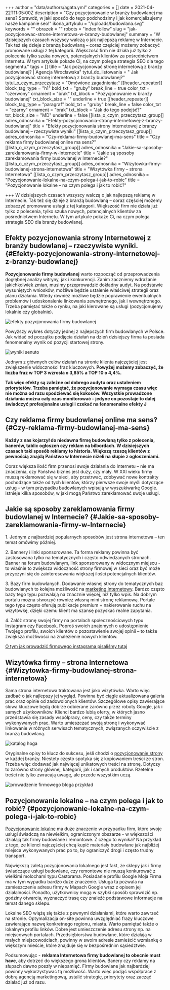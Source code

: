 +++
author = "data/authors/agata.yml"
categories = []
date = 2021-04-22T11:05:00Z
description = "Czy pozycjonowanie w branży budowlanej ma sens? Sprawdź, w jaki sposób do tego podchodzimy i jak komercjalizujemy nasze kampanie seo!"
ikona_artykulu = "/uploads/budowlana.svg"
keywords = ""
obrazek = ""
robots = "index follow"
slug = "jak-pozycjonowac-strone-internetowa-w-branzy-budowlanej"
summary = "W dzisiejszych czasach wszyscy walczą o jak najlepszą reklamę w Internecie. Tak też się dzieje z branżą budowlaną – coraz częściej możemy zobaczyć promowane usługi z tej kategorii. Większość firm nie działa już tylko z polecenia tylko szuka nowych, potencjalnych klientów za pośrednictwem Internetu. W tym artykule pokaże Ci, na czym polega strategia SEO dla tego segmentu."
tags = []
title = "Jak pozycjonować stronę internetową z branży budowlanej? | Agencja Wrocławska"
tytul_do_listowania = " Jak pozycjonować stronę internetową z branży budowlanej?"
tytul_o_czym_przeczytasz = "Omówione zagadnienia:"
[[header_repeater]]
block_tag_type = "h1"
bold_txt = "gruby"
break_line = true
color_txt = "czerwony"
ornament = "brak"
txt_block = "Pozycjonowanie w branży budowlanej"
txt_block_size = ""
underline = true
[[header_repeater]]
block_tag_type = "paragraf"
bold_txt = "gruby"
break_line = false
color_txt = "czarny"
ornament = "brak"
txt_block = "Jak do tego podejść?"
txt_block_size = "MD"
underline = false
[[lista_o_czym_przeczytasz_group]]
adres_odnosnika = "Efekty-pozycjonowania-strony-internetowej-z-branzy-budowlanej"
title = "Efekty pozycjonowania strony internetowej z branży budowlanej – rzeczywiste wyniki"
[[lista_o_czym_przeczytasz_group]]
adres_odnosnika = "Czy-reklama-firmy-budowlanej-ma-sens"
title = "Czy reklama firmy budowlanej online ma sens?"
[[lista_o_czym_przeczytasz_group]]
adres_odnosnika = "Jakie-sa-sposoby-zareklamowania-firmy-w-Internecie"
title = "Jakie są sposoby zareklamowania firmy budowlanej w Internecie?"
[[lista_o_czym_przeczytasz_group]]
adres_odnosnika = "Wizytowka-firmy-budowlanej-strona-internetowa"
title = "Wizytówka firmy – strona Internetowa"
[[lista_o_czym_przeczytasz_group]]
adres_odnosnika = "Pozycjonowanie-lokalne-na-czym-polega-i-jak-to-robic"
title = "Pozycjonowanie lokalne – na czym polega i jak to robić?"

+++
W dzisiejszych czasach wszyscy walczą o jak najlepszą reklamę w Internecie. Tak też się dzieje z branżą budowlaną – coraz częściej możemy zobaczyć promowane usługi z tej kategorii. Większość firm nie działa już tylko z polecenia, tylko szuka nowych, potencjalnych klientów za pośrednictwem Internetu. W tym artykule pokaże Ci, na czym polega strategia SEO dla branży budowlanej.

## Efekty pozycjonowania strony Internetowej z branży budowlanej – rzeczywiste wyniki. {#Efekty-pozycjonowania-strony-internetowej-z-branzy-budowlanej}

**Pozycjonowanie firmy budowlanej** warto rozpocząć od przeprowadzenia dogłębnej analizy witryny, jak i konkurencji. Zanim zaczniemy wdrażanie jakichkolwiek zmian, musimy przeprowadzić dokładny audyt. Na podstawie wysuniętych wniosków, możliwe będzie ustalenie właściwej strategii oraz planu działania. Wtedy również możliwe będzie poprawienie ewentualnych problemów i udoskonalenie linkowania zewnętrznego, jak i wewnętrznego. Trzeba pamiętać także o rynku, na jaki kierowane są usługi (pozycjonujemy lokalnie czy globalnie).

![efekty pozycjonowania firmy budowlanej](/uploads/efekty-pozycjonowania-firmy-budowlanej.jpg)

Powyższy wykres dotyczy jednej z najlepszych firm budowlanych w Polsce. Jak widać od początku podjęcia działań na dzień dzisiejszy firma ta posiada fenomenalny wynik od pozycji startowej strony.

![wyniki senuto](/uploads/wyniki-senuto.jpg)

Jednym z głównych celów działań na stronie klienta najczęściej jest zwiększenie widoczności fraz kluczowych. **Powyżej możemy zobaczyć, że liczba fraz w TOP 3 wzrosła o 3,85% a TOP 10 o 4,4%.**

**Tak więc efekty są zależne od dobrego audytu oraz ustaleniem priorytetów. Trzeba pamiętać, że pozycjonowanie wymaga czasu więc nie można od razu spodziewać się kokosów. Wszystkie prowadzone działania można cały czas monitorować – jedyne co pozostaje to dalej świadczyć profesjonalne usługi i czekać na fenomenalne efekty J**

## Czy reklama firmy budowlanej online ma sens? {#Czy-reklama-firmy-budowlanej-ma-sens}

**Każdy z nas kojarzył do niedawna firmę budowlaną tylko z polecenia, banerów, tablic ogłoszeń czy reklam na bilbordach. W dzisiejszych czasach taki sposób reklamy to historia. Większą rzeszę klientów z pewnością znajdą Państwo w Internecie niżeli na słupie z ogłoszeniami.**

Coraz większa ilość firm przenosi swoje działania do Internetu – nie ma znaczenia, czy Państwa biznes jest duży, czy mały. W XXI wieku firmy muszą reklamować się w sieci, aby przetrwać, zdobywać nowe kontrakty pochodzące także od tych klientów, którzy pierwsze swoje myśli dotyczące usług – w tym przypadku budowlanych wpisują w wyszukiwarkę Google. Istnieje kilka sposobów, w jaki mogą Państwo zareklamować swoje usługi.

## Jakie są sposoby zareklamowania firmy budowlanej w Internecie? {#Jakie-sa-sposoby-zareklamowania-firmy-w-Internecie}

1\. Jednym z najbardziej popularnych sposobów jest strona internetowa – ten temat omówimy później.

2\. Bannery i linki sponsorowane. Ta forma reklamy powinna być zastosowana tylko na tematycznych i często odwiedzanych stronach. Banner na forum budowlanym, link sponsorowany w widocznym miejscu - to właśnie to zwiększa widoczność strony firmowej w sieci oraz być może przyczyni się do zainteresowania większej ilości potencjalnych klientów.

3\. Bazy firm budowlanych. Dodawanie własnej strony do tematycznych baz budowlanych to kolejna możliwość na [marketing Internetowy](https://agencjawroclawska.pl/blog/marketing-internetowy-co-to-takiego/). Bardzo często bazy tego typu pozwalają na znacznie więcej, niż tylko wpis. Na dobrym portalu można stworzyć również własną mini stronę reklamową. Portale tego typu często oferują publikacje premium + nakierowanie ruchu na wizytówkę, dzięki czemu klient ma szansę pozyskać realne zapytania.

4\. Załóż stronę swojej firmy na portalach społecznościowych typu Instagram czy [Facebook](https://agencjawroclawska.pl/blog/jak-zalozyc-firmowy-fanpage-na-facebooku/). Poproś swoich znajomych o udostępnienie Twojego profilu, swoich klientów o pozostawienie swojej opinii – to także zwiększa możliwości na znalezienie nowych klientów.

[O tym jak prowadzić firmowego instagrama pisaliśmy tutaj](https://agencjawroclawska.pl/blog/jak-prowadzic-firmowego-instagrama/)

## Wizytówka firmy – strona Internetowa {#Wizytowka-firmy-budowlanej-strona-internetowa}

Sama strona internetowa traktowana jest jako wizytówka. Warto więc zadbać o jak najlepszy jej wygląd. Powinna być ciągle aktualizowana galeria prac oraz opinie od zadowolonych klientów. Szczegółowe opisy zawierające słowa kluczowe będą dobrze odbierane zarówno przez roboty Google, jak i samych użytkowników. Klienci bardzo lubią oferty, w których jasno przedstawia się zasady współpracy, ceny, czy także terminy wykonywanych prac. Warto umieszczać swoją stronę i wykonywać linkowanie w różnych serwisach tematycznych, związanych oczywiście z branżą budowlaną.

![katalog hoga](/uploads/katalog-hoga.png)

Oryginalne opisy to klucz do sukcesu, jeśli chodzi o [pozycjonowanie strony](https://agencjawroclawska.pl/pozycjonowanie-stron/) w każdej branży. Niestety często spotyka się z kopiowaniem treści ze stron. Trzeba więc dodawać jak najwięcej unikatowych treści na stronę. Dotyczy to zarówno strony głównej, kategorii, jak i samych produktów. Rzetelne treści nie tylko zwracają uwagę, ale przede wszystkim uczą.

![prowadzenie firmowego bloga przykład](/uploads/prowadzenie-bloga-na-stronie-przyklad.jpg)

## Pozycjonowanie lokalne – na czym polega i jak to robić? {#pozycjonowanie-lokalne-na-czym-polega-i-jak-to-robic}

[Pozycjonowanie lokalne](https://agencjawroclawska.pl/pozycjonowanie-lokalne/) ma duże znaczenie w przypadku firm, które swoje usługi świadczą na niewielkim, ograniczonym obszarze - w większości działają tak firmy budowlane i remontowe. Z czego to wynika? Na przykład z tego, że klienci najczęściej chcą kupić materiały budowlane jak najbliżej miejsca wykonywanych prac po to, by ograniczyć drogi i często trudny transport.

Największą zaletą pozycjonowania lokalnego jest fakt, że sklepy jak i firmy świadczące usługi budowlane, czy remontowe nie muszą konkurować z wielkimi molochami typu Castorama. Posiadanie profilu Google Moja Firma ma w tym wypadku bardzo duże znaczenie. Usługa ta pozwala na zamieszczenie adresu firmy w Mapach Google wraz z opisem jej działalności. Ponadto, użytkownicy mogą w szybki sposób sprawdzić np. godziny otwarcia, wyznaczyć trasę czy znaleźć podstawowe informacje na temat danego sklepu.

Lokalne SEO wiążę się także z pewnymi działaniami, które warto zawrzeć na stronie. Optymalizacja on-site powinna uwzględniać frazy kluczowe zawierające nazwę konkretnego regionu, miasta. Warto pamiętać także o lokalnym profilu linków. Dobre jest umieszczenie adresu strony np. na miejscowych portalach. Przedsiębiorstwa budowlane, które działają w małych miejscowościach, powinny w swoim adresie zamieścić wzmiankę o większym mieście, które znajduje się w bezpośrednim sąsiedztwie.

Podsumowując - **reklama Internetowa firmy budowlanej to obecnie must have**, aby dotrzeć do większego grona klientów. Banery czy reklamy na słupach dawno poszły w niepamięć. Firmy budowlane jak najbardziej powinny wykorzystywać tą możliwość. Warto więc podjąć współprace z dobrą agencją marketingową, ustalić strategię, priorytety oraz zacząć działać już od razu.